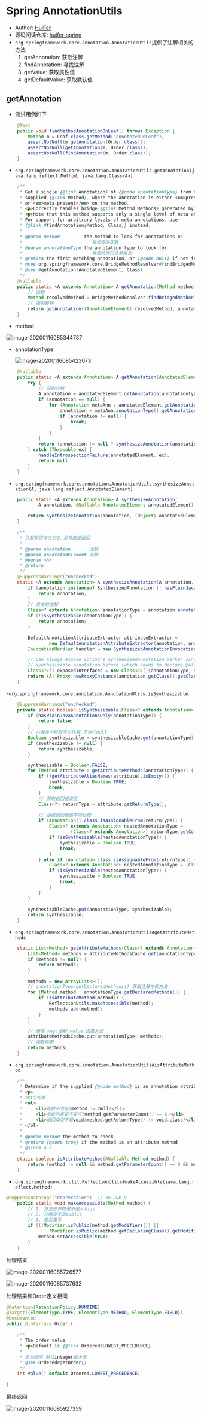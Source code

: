 # Spring AnnotationUtils
- Author: [HuiFer](https://github.com/huifer)
- 源码阅读仓库: [huifer-spring](https://github.com/huifer/spring-framework-read)
- `org.springframework.core.annotation.AnnotationUtils`提供了注解相关的方法
    1. getAnnotation: 获取注解
    1. findAnnotation: 寻找注解
    1. getValue: 获取属性值
    1. getDefaultValue: 获取默认值
    
    
## getAnnotation
- 测试用例如下
```java
    @Test
    public void findMethodAnnotationOnLeaf() throws Exception {
        Method m = Leaf.class.getMethod("annotatedOnLeaf");
        assertNotNull(m.getAnnotation(Order.class));
        assertNotNull(getAnnotation(m, Order.class));
        assertNotNull(findAnnotation(m, Order.class));
    }

```
- `org.springframework.core.annotation.AnnotationUtils.getAnnotation(java.lang.reflect.Method, java.lang.Class<A>)`
```java
    /**
     * Get a single {@link Annotation} of {@code annotationType} from the
     * supplied {@link Method}, where the annotation is either <em>present</em>
     * or <em>meta-present</em> on the method.
     * <p>Correctly handles bridge {@link Method Methods} generated by the compiler.
     * <p>Note that this method supports only a single level of meta-annotations.
     * For support for arbitrary levels of meta-annotations, use
     * {@link #findAnnotation(Method, Class)} instead.
     *
     * @param method         the method to look for annotations on
     *                          被检查的函数
     * @param annotationType the annotation type to look for
     *                          需要检测的注解类型
     * @return the first matching annotation, or {@code null} if not found
     * @see org.springframework.core.BridgeMethodResolver#findBridgedMethod(Method)
     * @see #getAnnotation(AnnotatedElement, Class)
     */
    @Nullable
    public static <A extends Annotation> A getAnnotation(Method method, Class<A> annotationType) {
        // 函数
        Method resolvedMethod = BridgeMethodResolver.findBridgedMethod(method);
        // 强制转换
        return getAnnotation((AnnotatedElement) resolvedMethod, annotationType);
    }

```
-  method

  ![image-20200116085344737](assets/image-20200116085344737.png)

- annotationType

  ![image-20200116085423073](assets/image-20200116085423073.png)

```java
    @Nullable
    public static <A extends Annotation> A getAnnotation(AnnotatedElement annotatedElement, Class<A> annotationType) {
        try {
            // 获取注解
            A annotation = annotatedElement.getAnnotation(annotationType);
            if (annotation == null) {
                for (Annotation metaAnn : annotatedElement.getAnnotations()) {
                    annotation = metaAnn.annotationType().getAnnotation(annotationType);
                    if (annotation != null) {
                        break;
                    }
                }
            }
            return (annotation != null ? synthesizeAnnotation(annotation, annotatedElement) : null);
        } catch (Throwable ex) {
            handleIntrospectionFailure(annotatedElement, ex);
            return null;
        }
    }

```
- `org.springframework.core.annotation.AnnotationUtils.synthesizeAnnotation(A, java.lang.reflect.AnnotatedElement)`
```java
    public static <A extends Annotation> A synthesizeAnnotation(
            A annotation, @Nullable AnnotatedElement annotatedElement) {

        return synthesizeAnnotation(annotation, (Object) annotatedElement);
    }

```
```java
    /**
     * 注解是否存在别名,没有直接返回
     *
     * @param annotation       注解
     * @param annotatedElement 函数
     * @param <A>
     * @return
     */
    @SuppressWarnings("unchecked")
    static <A extends Annotation> A synthesizeAnnotation(A annotation, @Nullable Object annotatedElement) {
        if (annotation instanceof SynthesizedAnnotation || hasPlainJavaAnnotationsOnly(annotatedElement)) {
            return annotation;
        }
        // 具体的注解
        Class<? extends Annotation> annotationType = annotation.annotationType();
        if (!isSynthesizable(annotationType)) {
            return annotation;
        }

        DefaultAnnotationAttributeExtractor attributeExtractor =
                new DefaultAnnotationAttributeExtractor(annotation, annotatedElement);
        InvocationHandler handler = new SynthesizedAnnotationInvocationHandler(attributeExtractor);

        // Can always expose Spring's SynthesizedAnnotation marker since we explicitly check for a
        // synthesizable annotation before (which needs to declare @AliasFor from the same package)
        Class<?>[] exposedInterfaces = new Class<?>[]{annotationType, SynthesizedAnnotation.class};
        return (A) Proxy.newProxyInstance(annotation.getClass().getClassLoader(), exposedInterfaces, handler);
    }

```
-`org.springframework.core.annotation.AnnotationUtils.isSynthesizable`
```java
    @SuppressWarnings("unchecked")
    private static boolean isSynthesizable(Class<? extends Annotation> annotationType) {
        if (hasPlainJavaAnnotationsOnly(annotationType)) {
            return false;
        }
        // 从缓存中获取当前注解,不存在null
        Boolean synthesizable = synthesizableCache.get(annotationType);
        if (synthesizable != null) {
            return synthesizable;
        }

        synthesizable = Boolean.FALSE;
        for (Method attribute : getAttributeMethods(annotationType)) {
            if (!getAttributeAliasNames(attribute).isEmpty()) {
                synthesizable = Boolean.TRUE;
                break;
            }
            // 获取返回值类型
            Class<?> returnType = attribute.getReturnType();

            // 根据返回值做不同处理
            if (Annotation[].class.isAssignableFrom(returnType)) {
                Class<? extends Annotation> nestedAnnotationType =
                        (Class<? extends Annotation>) returnType.getComponentType();
                if (isSynthesizable(nestedAnnotationType)) {
                    synthesizable = Boolean.TRUE;
                    break;
                }
            } else if (Annotation.class.isAssignableFrom(returnType)) {
                Class<? extends Annotation> nestedAnnotationType = (Class<? extends Annotation>) returnType;
                if (isSynthesizable(nestedAnnotationType)) {
                    synthesizable = Boolean.TRUE;
                    break;
                }
            }
        }

        synthesizableCache.put(annotationType, synthesizable);
        return synthesizable;
    }

```

- `org.springframework.core.annotation.AnnotationUtils#getAttributeMethods`

```java
    static List<Method> getAttributeMethods(Class<? extends Annotation> annotationType) {
        List<Method> methods = attributeMethodsCache.get(annotationType);
        if (methods != null) {
            return methods;
        }

        methods = new ArrayList<>();
        // annotationType.getDeclaredMethods() 获取注解中的方法
        for (Method method : annotationType.getDeclaredMethods()) {
            if (isAttributeMethod(method)) {
                ReflectionUtils.makeAccessible(method);
                methods.add(method);
            }
        }

        // 缓存 key:注解,value:函数列表
        attributeMethodsCache.put(annotationType, methods);
        // 函数列表
        return methods;
    }

```

-  `org.springframework.core.annotation.AnnotationUtils#isAttributeMethod`

```java
    /**
     * Determine if the supplied {@code method} is an annotation attribute method.
     * <p>
     * 做3个判断
     * <ol>
     *     <li>函数不为空(method != null)</li>
     *     <li>参数列表是不是空(method.getParameterCount() == 0)</li>
     *     <li>返回类型不是void(method.getReturnType() != void.class)</li>
     * </ol>
     *
     * @param method the method to check
     * @return {@code true} if the method is an attribute method
     * @since 4.2
     */
    static boolean isAttributeMethod(@Nullable Method method) {
        return (method != null && method.getParameterCount() == 0 && method.getReturnType() != void.class);
    }

```

- `org.springframework.util.ReflectionUtils#makeAccessible(java.lang.reflect.Method)`

```java
@SuppressWarnings("deprecation")  // on JDK 9
    public static void makeAccessible(Method method) {
        // 1. 方法修饰符是不是public
        // 2. 注解是不是public
        // 3. 是否重写
        if ((!Modifier.isPublic(method.getModifiers()) ||
                !Modifier.isPublic(method.getDeclaringClass().getModifiers())) && !method.isAccessible()) {
            method.setAccessible(true);
        }
    }
```

处理结果

![image-20200116085726577](assets/image-20200116085726577.png)

![image-20200116085737632](assets/image-20200116085737632.png)

处理结果和Order定义相同

```java
@Retention(RetentionPolicy.RUNTIME)
@Target({ElementType.TYPE, ElementType.METHOD, ElementType.FIELD})
@Documented
public @interface Order {

    /**
     * The order value.
     * <p>Default is {@link Ordered#LOWEST_PRECEDENCE}.
     *
     * 启动顺序,默认integer最大值
     * @see Ordered#getOrder()
     */
    int value() default Ordered.LOWEST_PRECEDENCE;

}
```



最终返回

![image-20200116085927359](assets/image-20200116085927359.png)